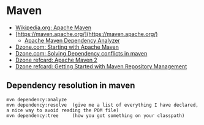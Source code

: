 # Maven
* [Wikipedia.org: Apache Maven](https://en.wikipedia.org/wiki/Apache_Maven)
* [https://maven.apache.org/](https://maven.apache.org/)
  * [Apache Maven Dependency Analyzer](https://maven.apache.org/shared/maven-dependency-analyzer/index.html)
* [Dzone.com: Starting with Apache Maven](https://dzone.com/articles/starting-with-apache-maven)
* [Dzone.com: Solving Dependency conflicts in maven](https://dzone.com/articles/solving-dependency-conflicts-in-maven)
* [Dzone refcard: Apache Maven 2](https://dzone.com/asset/download/212)
* [Dzone refcard: Getting Started with Maven Repository Management](https://dzone.com/asset/download/223)


## Dependency resolution in maven

```
mvn dependency:analyze
mvn dependency:resolve  (give me a list of everything I have declared, a nice way to avoid reading the POM file)
mvn dependency:tree     (how you got something on your classpath)
```
